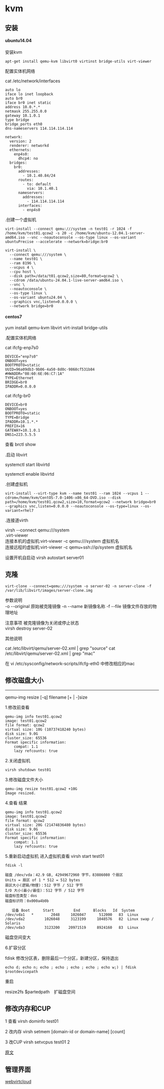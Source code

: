# kvm 

## 安装
 
#### ubuntu14.04 

安装kvm

```
apt-get install qemu-kvm libvirt0 virtinst bridge-utils virt-viewer 
```

配置实体机网络

cat /etc/network/interfaces
```
auto lo
iface lo inet loopback
auto br0
iface br0 inet static
address 10.0.*.*
netmask 255.255.0.0
gateway 10.1.0.1
type bridge
bridge_ports eth0
dns-nameservers 114.114.114.114
```

```
network:
  version: 2
  renderer: networkd
  ethernets:
    enp4s0:
      dhcp4: no
  bridges:
    br0:
      addresses:
        - 10.1.40.84/24 
      routes:
        - to: default
          via: 10.1.40.1
      nameservers:
        addresses:
          - 114.114.114.114
      interfaces:
        - enp4s0
```

.创建一个虚拟机

```
virt-install --connect qemu:///system -n test01 -r 1024 -f /home/kvm/test01.qcow2 -s 20 -c /home/kvm/ubuntu-12.04.1-server-amd64.iso --vnc --noautoconsole --os-type linux --os-variant ubuntuPrecise --accelerate --network=bridge:br0 
```

```
virt-install \
  --connect qemu:///system \
  --name test01 \
  --ram 8196 \
  --vcpus 4 \
  --cpu host \
  --disk path=/data/t01.qcow2,size=80,format=qcow2 \
  --cdrom /data/ubuntu-24.04.1-live-server-amd64.iso \
  --vnc \
  --noautoconsole \
  --os-type linux \
  --os-variant ubuntu24.04 \
  --graphics vnc,listen=0.0.0.0 \
  --network bridge=br0
```
#### centos7 

yum install qemu-kvm libvirt virt-install bridge-utils

.配置实体机网络

cat ifcfg-enp7s0
```
DEVICE="enp7s0"
ONBOOT=yes
BOOTPROTO=static
UUID=96a09db3-9b06-4a50-8d0c-9868cf531b84
#HWADDR="08:60:6E:06:C7:1A"
TYPE=Ethernet
BRIDGE=br0
IPADDR=0.0.0.0
```
cat ifcfg-br0
```
DEVICE=br0
ONBOOT=yes
BOOTPROTO=static
TYPE=Bridge
IPADDR=10.1.*.*
PREFIX=16
GATEWAY=10.1.0.1
DNS1=223.5.5.5
```

查看 brctl show

.启动 libvirt

systemctl start libvirtd

systemctl enable libvirtd

.创建虚拟机

```
virt-install --virt-type kvm --name test01 --ram 1024 --vcpus 1 --cdrom=/home/kvm/CentOS-7.0-1406-x86_64-DVD.iso --disk path=/home/kvm/test01.qcow2,size=10,format=qcow2 --network bridge=br0 --graphics vnc,listen=0.0.0.0 --noautoconsole --os-type=linux --os-variant=rhel7 
```

.连接道virth

virsh --connect qemu:///system  
.virt-viewer  
    连接本机的虚拟机:virt-viewer -c qemu:///system 虚拟机名   
    连接远程的虚拟机:virt-viewer -c qemu+ssh://ip/system 虚拟机名  

 

设置开机自启动 virsh autostart server01

## 克隆
    
```
virt-clone --connect=qemu:///system -o server-02 -n server-clone -f /var/lib/libvirt/images/server-clone.img
```

参数说明  
-o --original 原始被克隆镜像 
-n --name 新镜像名称 
-f --file 镜像文件存放的物理地址 

注意事项 
被克隆镜像为关闭或停止状态  
virsh destroy server-02 
 
其他说明 

cat /etc/libvirt/qemu/server-02.xml | grep "source" 
cat /etc/libvirt/qemu/server-02.xml | grep "mac" 

在 vi /etc/sysconfig/network-scripts/ifcfg-eth0 中修改相应的mac 

##  修改磁盘大小 

---  
qemu-img resize [-q] filename [+ | -]size 

1.修改前查看 

```
qemu-img info test01.qcow2
image: test01.qcow2
file format: qcow2
virtual size: 10G (10737418240 bytes)
disk size: 9.0G
cluster_size: 65536
Format specific information:
    compat: 1.1
    lazy refcounts: true
```

2.关闭虚拟机
```
virsh shutdown test01
```

3.修改磁盘文件大小
```
qemu-img resize test01.qcow2 +10G
Image resized.
```

4.查看 结果

```
qemu-img info test01.qcow2
image: test01.qcow2
file format: qcow2
virtual size: 20G (21474836480 bytes)
disk size: 9.0G
cluster_size: 65536
Format specific information:
    compat: 1.1
    lazy refcounts: true
```
5.重新启动虚拟机 进入虚拟机查看
virsh start test01

```
fdisk -l
 
磁盘 /dev/vda：42.9 GB, 42949672960 字节，83886080 个扇区
Units = 扇区 of 1 * 512 = 512 bytes
扇区大小(逻辑/物理)：512 字节 / 512 字节
I/O 大小(最小/最佳)：512 字节 / 512 字节
磁盘标签类型：dos
磁盘标识符：0x000a4b0b
 
   设备 Boot      Start         End      Blocks   Id  System
/dev/vda1   *        2048     1026047      512000   83  Linux
/dev/vda2         1026048     3123199     1048576   82  Linux swap / Solaris
/dev/vda3         3123200    20971519     8924160   83  Linux
```

磁盘空间变大

6.扩容分区 
 
fdisk 修改分区表，删除最后一个分区，新建分区，保持退出
```
echo d; echo n; echo ; echo ; echo ; echo ; echo w;) | fdisk $rootdevicepath
```

重启

resize2fs $partedpath　扩磁盘空间


## 修改内存和CUP
  

1 查看 virsh dominfo test01  

2 改内存 virsh setmem [domain-id or domain-name] [count]  

3 改CUP virsh setvcpus test01 2 

[原文](https://www.cnblogs.com/zhangeamon/p/6734275.html) 

## 管理界面

[webvirtcloud](https://github.com/retspen/webvirtcloud)
